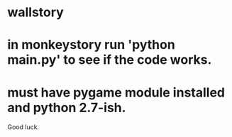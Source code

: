 # wallstory

# in monkeystory run 'python main.py' to see if the code works.
# must have pygame module installed and python 2.7-ish. 
Good luck.
